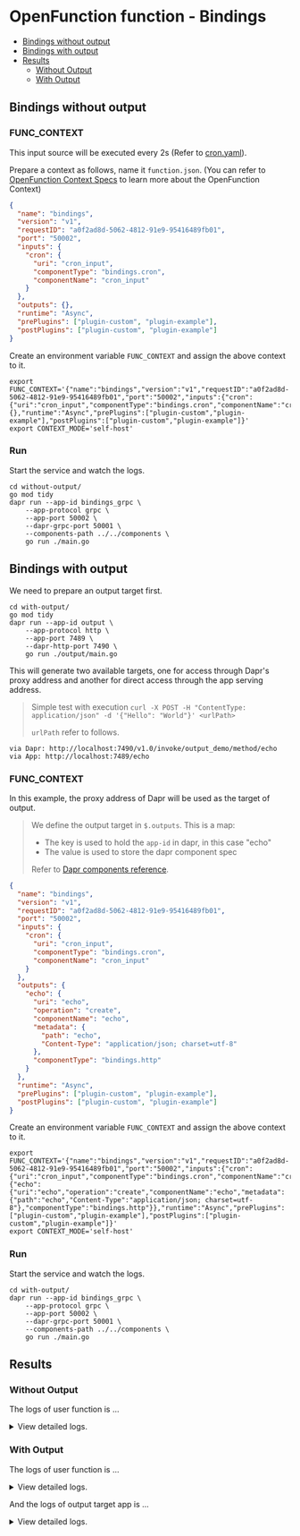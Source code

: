 # OpenFunction function - Bindings

- [Bindings without output](#bindings-without-output)
- [Bindings with output](#bindings-with-output)
- [Results](#results)
  + [Without Output](#without-output)
  + [With Output](#with-output)

## Bindings without output

### FUNC_CONTEXT

This input source will be executed every 2s (Refer to [cron.yaml](../config/cron.yaml)).

Prepare a context as follows, name it `function.json`. (You can refer to [OpenFunction Context Specs](https://github.com/OpenFunction/functions-framework/blob/main/docs/OpenFunction-context-specs.md) to learn more about the OpenFunction Context)

```json
{
  "name": "bindings",
  "version": "v1",
  "requestID": "a0f2ad8d-5062-4812-91e9-95416489fb01",
  "port": "50002",
  "inputs": {
    "cron": {
      "uri": "cron_input",
      "componentType": "bindings.cron",
      "componentName": "cron_input"
    }
  },
  "outputs": {},
  "runtime": "Async",
  "prePlugins": ["plugin-custom", "plugin-example"],
  "postPlugins": ["plugin-custom", "plugin-example"]
}
```

Create an environment variable `FUNC_CONTEXT` and assign the above context to it.

```shell
export FUNC_CONTEXT='{"name":"bindings","version":"v1","requestID":"a0f2ad8d-5062-4812-91e9-95416489fb01","port":"50002","inputs":{"cron":{"uri":"cron_input","componentType":"bindings.cron","componentName":"cron_input"}},"outputs":{},"runtime":"Async","prePlugins":["plugin-custom","plugin-example"],"postPlugins":["plugin-custom","plugin-example"]}'
export CONTEXT_MODE='self-host'
```

### Run

Start the service and watch the logs.

```shell
cd without-output/
go mod tidy
dapr run --app-id bindings_grpc \
    --app-protocol grpc \
    --app-port 50002 \
    --dapr-grpc-port 50001 \
    --components-path ../../components \
    go run ./main.go
```

## Bindings with output

We need to prepare an output target first.

```shell
cd with-output/
go mod tidy
dapr run --app-id output \
    --app-protocol http \
    --app-port 7489 \
    --dapr-http-port 7490 \
    go run ./output/main.go
```

This will generate two available targets, one for access through Dapr's proxy address and another for direct access through the app serving address.

> Simple test with execution `curl -X POST -H "ContentType: application/json" -d '{"Hello": "World"}' <urlPath>`
>
> `urlPath` refer to follows.

```
via Dapr: http://localhost:7490/v1.0/invoke/output_demo/method/echo
via App: http://localhost:7489/echo
```

### FUNC_CONTEXT

In this example, the proxy address of Dapr will be used as the target of output.

>We define the output target in `$.outputs`. This is a map:
>
>- The key is used to hold the `app-id` in dapr, in this case "echo"
>- The value is used to store the dapr component spec
>
>Refer to [Dapr components reference](https://docs.dapr.io/reference/components-reference/).

```json
{
  "name": "bindings",
  "version": "v1",
  "requestID": "a0f2ad8d-5062-4812-91e9-95416489fb01",
  "port": "50002",
  "inputs": {
    "cron": {
      "uri": "cron_input",
      "componentType": "bindings.cron",
      "componentName": "cron_input"
    }
  },
  "outputs": {
    "echo": {
      "uri": "echo",
      "operation": "create",
      "componentName": "echo",
      "metadata": {
        "path": "echo",
        "Content-Type": "application/json; charset=utf-8"
      },
      "componentType": "bindings.http"
    }
  },
  "runtime": "Async",
  "prePlugins": ["plugin-custom", "plugin-example"],
  "postPlugins": ["plugin-custom", "plugin-example"]
}
```

Create an environment variable `FUNC_CONTEXT` and assign the above context to it.

```shell
export FUNC_CONTEXT='{"name":"bindings","version":"v1","requestID":"a0f2ad8d-5062-4812-91e9-95416489fb01","port":"50002","inputs":{"cron":{"uri":"cron_input","componentType":"bindings.cron","componentName":"cron_input"}},"outputs":{"echo":{"uri":"echo","operation":"create","componentName":"echo","metadata":{"path":"echo","Content-Type":"application/json; charset=utf-8"},"componentType":"bindings.http"}},"runtime":"Async","prePlugins":["plugin-custom","plugin-example"],"postPlugins":["plugin-custom","plugin-example"]}'
export CONTEXT_MODE='self-host'
```

### Run

Start the service and watch the logs.

```shell
cd with-output/
dapr run --app-id bindings_grpc \
    --app-protocol grpc \
    --app-port 50002 \
    --dapr-grpc-port 50001 \
    --components-path ../../components \
    go run ./main.go
```


## Results

### Without Output

The logs of user function is ...

<details>
<summary>View detailed logs.</summary>

```shell
== APP == I0111 09:44:05.001313  329924 framework.go:83] exec pre hooks: plugin-custom of version v1
== APP == I0111 09:44:05.001334  329924 framework.go:83] exec pre hooks: plugin-example of version v1
== APP == 2022/01/11 09:44:05 binding - Data: Received
== APP == I0111 09:44:05.001343  329924 framework.go:94] exec post hooks: plugin-custom of version v1
== APP == I0111 09:44:05.001347  329924 framework.go:94] exec post hooks: plugin-example of version v1
== APP == I0111 09:44:05.001364  329924 plugin-example.go:79] the sum is: 4
```

</details>

### With Output

The logs of user function is ...

<details>
<summary>View detailed logs.</summary>

```shell
== APP == I0110 11:00:16.001426 2140656 framework.go:83] exec pre hooks: plugin-custom of version v1
== APP == I0110 11:00:16.001456 2140656 framework.go:83] exec pre hooks: plugin-example of version v1
== APP == 2022/01/10 11:00:16 binding - Data: Received
== APP == I0110 11:00:16.019345 2140656 framework.go:94] exec post hooks: plugin-custom of version v1
== APP == I0110 11:00:16.019380 2140656 framework.go:94] exec post hooks: plugin-example of version v1
== APP == I0110 11:00:16.019404 2140656 plugin-example.go:79] the sum is: 4
```

</details>

And the logs of output target app is ...

<details>
<summary>View detailed logs.</summary>

```shell
== APP == 2022/01/10 11:00:16 Receive a message:
== APP == 2022/01/10 11:00:16 Hello
```

</details>

